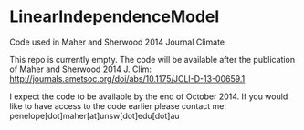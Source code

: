 LinearIndependenceModel
=======================

Code used in Maher and Sherwood 2014 Journal Climate

This repo is currently empty. The code will be available after the publication of Maher and Sherwood 2014 J. Clim: http://journals.ametsoc.org/doi/abs/10.1175/JCLI-D-13-00659.1

I expect the code to be available by the end of October 2014. If you would like to have access to the code earlier please contact me: penelope[dot]maher[at]unsw[dot]edu[dot]au
